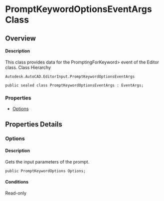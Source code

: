 # PromptKeywordOptionsEventArgs Class

## Overview

#### Description
This class provides data for the PromptingForKeyword> event of the Editor class.
Class Hierarchy
```text
Autodesk.AutoCAD.EditorInput.PromptKeywordOptionsEventArgs
```

```text
public sealed class PromptKeywordOptionsEventArgs : EventArgs;
```

### Properties

- [Options](#options)


## Properties Details

### Options

#### Description
Gets the input parameters of the prompt.
```text
public PromptKeywordOptions Options;
```

#### Conditions
Read-only